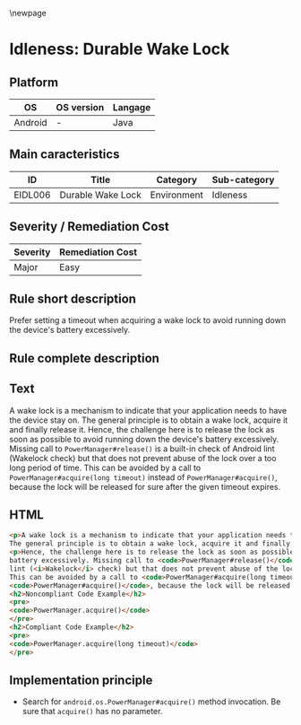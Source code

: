 \newpage

# Idleness: Durable Wake Lock

## Platform

|   OS     | OS version |  Langage  |
|----------|------------|-----------|
| Android  |     -      |  Java     |

## Main caracteristics

|   ID     | Title             | Category    | Sub-category   |
|----------|-------------------|-------------|----------------|
| EIDL006  | Durable Wake Lock | Environment | Idleness       |

## Severity / Remediation Cost

| Severity | Remediation Cost |
|----------|------------------|
| Major    | Easy             |

## Rule short description

Prefer setting a timeout when acquiring a wake lock to avoid running down the device's
battery excessively.

## Rule complete description

## Text

A wake lock is a mechanism to indicate that your application needs to have the device stay on.
The general principle is to obtain a wake lock, acquire it and finally release it. Hence, the
challenge here is to release the lock as soon as possible to avoid running down the device's
battery excessively. Missing call to `PowerManager#release()` is a built-in check of Android
lint (Wakelock check) but that does not prevent abuse of the lock over a too long period of time.
This can be avoided by a call to `PowerManager#acquire(long timeout)` instead of `PowerManager#acquire()`,
because the lock will be released for sure after the given timeout expires.

## HTML

```html
<p>A wake lock is a mechanism to indicate that your application needs to have the device stay on. 
The general principle is to obtain a wake lock, acquire it and finally release it.</p> 
<p>Hence, the challenge here is to release the lock as soon as possible to avoid running down the device's 
battery excessively. Missing call to <code>PowerManager#release()</code> is a built-in check of Android 
lint (<i>Wakelock</i> check) but that does not prevent abuse of the lock over too long a period of time.</br> 
This can be avoided by a call to <code>PowerManager#acquire(long timeout)</code> instead of
<code>PowerManager#acquire()</code>, because the lock will be released for sure after the given timeout expires.</p>
<h2>Noncompliant Code Example</h2>
<pre>
<code>PowerManager.acquire()</code>
</pre>
<h2>Compliant Code Example</h2>
<pre>
<code>PowerManager.acquire(long timeout)</code>
</pre>
```

## Implementation principle

- Search for `android.os.PowerManager#acquire()` method invocation. Be sure that `acquire()` has no parameter.
